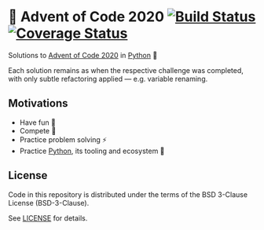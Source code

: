 # 🎄 Advent of Code 2020 [![Build Status][build-badge]][action-link] [![Coverage Status][codecov-badge]][codecov-link]

Solutions to [Advent of Code 2020] in [Python] 🐍

Each solution remains as when the respective challenge was completed, with only
subtle refactoring applied — e.g. variable renaming.

## Motivations

- Have fun 🙂
- Compete 🥋
- Practice problem solving ⚡️
- Practice [Python], its tooling and ecosystem 🐍

## License

Code in this repository is distributed under the terms of the BSD 3-Clause
License (BSD-3-Clause).

See [LICENSE] for details.

[build-badge]: https://github.com/scorphus/advent-of-code-2020/workflows/Python/badge.svg
[action-link]: https://github.com/scorphus/advent-of-code-2020/actions?query=workflow%3APython
[codecov-badge]: https://codecov.io/gh/scorphus/advent-of-code-2020/branch/main/graph/badge.svg?token=AefYHaJ5VS
[codecov-link]: https://codecov.io/gh/scorphus/advent-of-code-2020
[advent of code 2020]: https://adventofcode.com/2020/
[Python]: https://www.python.org/
[license]: LICENSE
